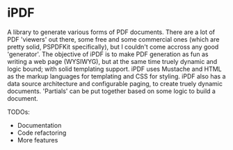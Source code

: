 iPDF
====

A library to generate various forms of PDF documents. There are a lot of PDF 'viewers' out there, some free and some commercial ones (which are pretty solid, PSPDFKit specifically), but I couldn't come accross any good 'generator'. The objective of iPDF is to make PDF generation as fun as writing a web page (WYSIWYG), but at the same time truely dynamic and logic bound; with solid templating support. iPDF uses Mustache and HTML as the markup languages for templating and CSS for styling. iPDF also has a data source architecture and configurable paging, to create truely dynamic documents. 'Partials' can be put together based on some logic to build a document. 

TODOs:
* Documentation
* Code refactoring
* More features
